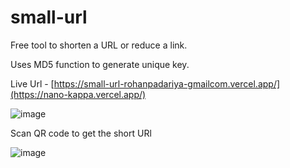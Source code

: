 # small-url
 Free tool to shorten a URL or reduce a link.
 
 Uses MD5 function to generate unique key.
 
 Live Url - [https://small-url-rohanpadariya-gmailcom.vercel.app/](https://nano-kappa.vercel.app/)
 
 
 ![image](https://user-images.githubusercontent.com/69476780/145591615-30cb665a-b901-4a8a-a81f-ed8adadf4ddf.png)
 
 Scan QR code to get the short URl
 
 ![image](https://user-images.githubusercontent.com/69476780/145591738-0caa18cc-58ef-4a9a-8804-c82d1bb4c871.png)


